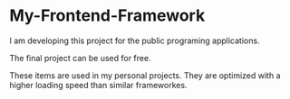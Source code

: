 # My-Frontend-Framework

I am developing this project for the public programing applications.

The final project can be used for free.

These items are used in my personal projects. They are optimized with a higher loading speed than similar frameworkes.
